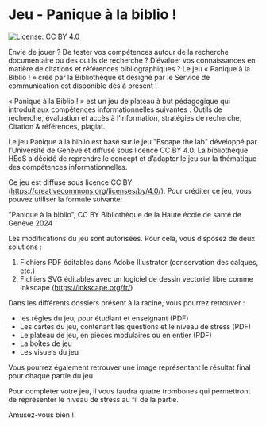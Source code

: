 # Jeu - Panique à la biblio !
[![License: CC BY 4.0](https://img.shields.io/badge/License-CC%20BY%204.0-lightgrey.svg)](https://creativecommons.org/licenses/by/4.0/)

Envie de jouer ? De tester vos compétences autour de la recherche documentaire ou des outils de recherche ? D’évaluer vos connaissances en matière de citations et références bibliographiques ? 
Le jeu « Panique à la Biblio ! » créé par la Bibliothèque et designé par le Service de communication est disponible dès à présent ! 

« Panique à la Biblio ! » est un jeu de plateau à but pédagogique qui introduit aux compétences informationnelles suivantes : 
Outils de recherche, évaluation et accès à l’information, stratégies de recherche, Citation & références, plagiat. 

Le jeu Panique à la biblio est basé sur le jeu "Escape the lab" développé par l’Université de Genève et diffusé sous licence CC BY 4.0.
La bibliothèque HEdS a décidé de reprendre le concept et d’adapter le jeu sur la thématique des compétences informationnelles. 

Ce jeu est diffusé sous licence CC BY (https://creativecommons.org/licenses/by/4.0/). Pour créditer ce jeu, vous pouvez utiliser la formule suivante:


"Panique à la biblio", CC BY Bibliothèque de la Haute école de santé de Genève 2024

Les modifications du jeu sont autorisées.
Pour cela, vous disposez de deux solutions :
1) Fichiers PDF éditables dans Adobe Illustrator (conservation des calques, etc.)
2) Fichiers SVG éditables avec un logiciel de dessin vectoriel libre comme Inkscape (https://inkscape.org/fr/)

Dans les différents dossiers présent à la racine, vous pourrez retrouver :
- les règles du jeu, pour étudiant et enseignant (PDF)
- Les cartes du jeu, contenant les questions et le niveau de stress (PDF)
- Le plateau de jeu, en pièces modulaires ou en entier (PDF)
- La boîtes de jeu
- Les visuels du jeu

Vous pourrez également retrouver une image représentant le résultat final pour chaque partie du jeu.

Pour compléter votre jeu, il vous faudra quatre trombones qui permettront de représenter le niveau de stress au fil de la partie.

Amusez-vous bien !
